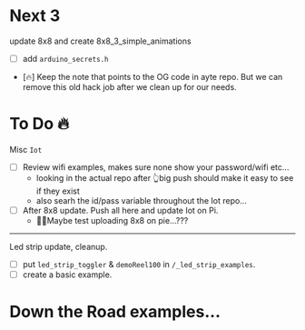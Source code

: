 # Next 3

update 8x8 and create 8x8_3_simple_animations
- [ ] add `arduino_secrets.h`
- [🔥] Keep the note that points to the OG code in ayte repo. But we can remove this old hack job after we clean up for our needs.

# To Do 🔥

Misc `Iot`
- [ ] Review wifi examples, makes sure none show your password/wifi etc...
  - looking in the actual repo after 👆big push should make it easy to see if they exist
  - also searh the id/pass variable throughout the Iot repo...
- [ ] After 8x8 update. Push all here and update Iot on Pi.
  - 🤷‍♀️Maybe test uploading 8x8 on pie...???


----
Led strip update, cleanup.
- [ ] put `led_strip_toggler` & `demoReel100` in `/_led_strip_examples`.
- [ ] create a basic example.

# Down the Road examples...
